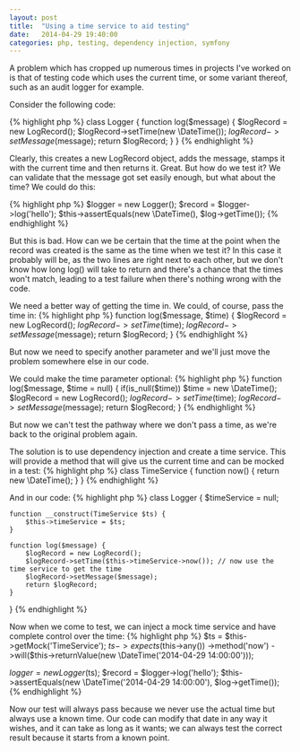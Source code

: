 ```yaml
---
layout: post
title:  "Using a time service to aid testing"
date:   2014-04-29 19:40:00
categories: php, testing, dependency injection, symfony
---
```


A problem which has cropped up numerous times in projects I've worked on is that of testing code which uses the current time, or some variant thereof, such as an audit logger for example.

Consider the following code:

{% highlight php %}
class Logger
{
	function log($message) {
		$logRecord = new LogRecord();
		$logRecord->setTime(new \DateTime());
		$logRecord->setMessage($message);
		return $logRecord;
	}
}
{% endhighlight %}

Clearly, this creates a new LogRecord object, adds the message, stamps it with the current time and then returns it. Great. But how do we test it? We can validate that the message got set easily enough, but what about the time? We could do this:

{% highlight php %}
$logger = new Logger();
$record = $logger->log('hello');
$this->assertEquals(new \DateTime(), $log->getTime());
{% endhighlight %}

But this is bad. How can we be certain that the time at the point when the record was created is the same as the time when we test it? In this case it probably will be, as the two lines are right next to each other, but we don't know how long log() will take to return and there's a chance that the times won't match, leading to a test failure when there's nothing wrong with the code.

We need a better way of getting the time in. We could, of course, pass the time in:
{% highlight php %}
function log($message, $time) {
	$logRecord = new LogRecord();
	$logRecord->setTime($time);
	$logRecord->setMessage($message);
	return $logRecord;
}
{% endhighlight %}

But now we need to specify another parameter and we'll just move the problem somewhere else in our code.

We could make the time parameter optional:
{% highlight php %}
function log($message, $time = null) { 
	if(is_null($time))
		$time = new \DateTime();
	$logRecord = new LogRecord();
	$logRecord->setTime($time);
	$logRecord->setMessage($message);
	return $logRecord;
}
{% endhighlight %}

But now we can't test the pathway where we don't pass a time, as we're back to the original problem again.

The solution is to use dependency injection and create a time service. This will provide a method that will give us the current time and can be mocked in a test:
{% highlight php %}
class TimeService
{
	function now() {
		return new \DateTime();
	}
}
{% endhighlight %}

And in our code:
{% highlight php %}
class Logger
{
	$timeService = null;
	
	function __construct(TimeService $ts) {
		$this->timeService = $ts;
	}

	function log($message) {
		$logRecord = new LogRecord();
		$logRecord->setTime($this->timeService->now());	// now use the time service to get the time
		$logRecord->setMessage($message);
		return $logRecord;
	}
}
{% endhighlight %}

Now when we come to test, we can inject a mock time service and have complete control over the time:
{% highlight php %}
$ts = $this->getMock('TimeService');
$ts->expects($this->any())
	->method('now')
	->will($this->returnValue(new \DateTime('2014-04-29 14:00:00')));

$logger = new Logger($ts);
$record = $logger->log('hello');
$this->assertEquals(new \DateTime('2014-04-29 14:00:00'), $log->getTime());
{% endhighlight %}

Now our test will always pass because we never use the actual time but always use a known time. Our code can modify that date in any way it wishes, and it can take as long as it wants; we can always test the correct result because it starts from a known point.
